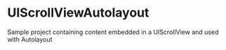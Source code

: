# UIScrollViewAutolayout
Sample project containing content embedded in a UIScrollView and used with Autolayout
